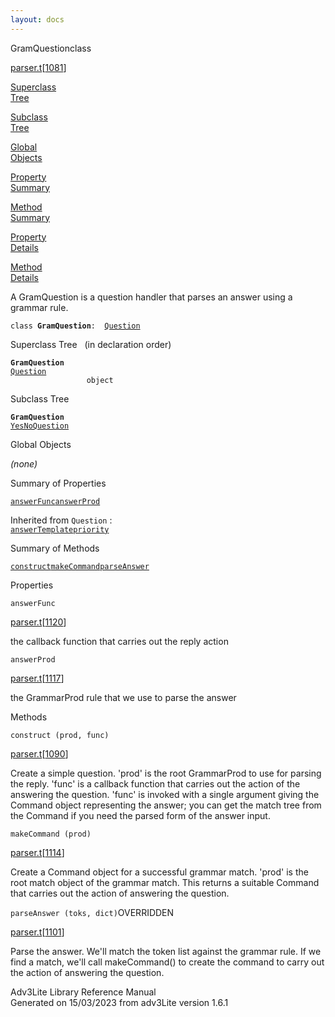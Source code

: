 ```yaml
---
layout: docs
---
```

<span class="title">GramQuestion</span><span class="type">class</span>

[parser.t](../file/parser.t.html)\[[1081](../source/parser.t.html#1081)\]

[Superclass  
Tree](#_SuperClassTree_)

[Subclass  
Tree](#_SubClassTree_)

[Global  
Objects](#_ObjectSummary_)

[Property  
Summary](#_PropSummary_)

[Method  
Summary](#_MethodSummary_)

[Property  
Details](#_Properties_)

[Method  
Details](#_Methods_)



A GramQuestion is a question handler that parses an answer using a
grammar rule.

`class `**`GramQuestion`**` :   `[`Question`](../object/Question.html)



<span id="_SuperClassTree_"></span>



<span class="hdln">Superclass Tree</span>   (in declaration order)



**`GramQuestion`**  
[`Question`](../object/Question.html)  
`                 object`  
<span id="_SubClassTree_"></span>



<span class="hdln">Subclass Tree</span>  



**`GramQuestion`**  
[`YesNoQuestion`](../object/YesNoQuestion.html)  
<span id="_ObjectSummary_"></span>



<span class="hdln">Global Objects</span>  



*(none)* <span id="_PropSummary_"></span>



<span class="hdln">Summary of Properties</span>  



[`answerFunc`](#answerFunc)[`answerProd`](#answerProd)

Inherited from `Question` :  
[`answerTemplate`](../object/Question.html#answerTemplate)[`priority`](../object/Question.html#priority)

<span id="_MethodSummary_"></span>



<span class="hdln">Summary of Methods</span>  



[`construct`](#construct)[`makeCommand`](#makeCommand)[`parseAnswer`](#parseAnswer)



<span id="_Properties_"></span>



<span class="hdln">Properties</span>  



<span id="answerFunc"></span>

`answerFunc`

[parser.t](../file/parser.t.html)\[[1120](../source/parser.t.html#1120)\]



the callback function that carries out the reply action



<span id="answerProd"></span>

`answerProd`

[parser.t](../file/parser.t.html)\[[1117](../source/parser.t.html#1117)\]



the GrammarProd rule that we use to parse the answer



<span id="_Methods_"></span>



<span class="hdln">Methods</span>  



<span id="construct"></span>

`construct (prod, func)`

[parser.t](../file/parser.t.html)\[[1090](../source/parser.t.html#1090)\]



Create a simple question. 'prod' is the root GrammarProd to use for
parsing the reply. 'func' is a callback function that carries out the
action of the answering the question. 'func' is invoked with a single
argument giving the Command object representing the answer; you can get
the match tree from the Command if you need the parsed form of the
answer input.



<span id="makeCommand"></span>

`makeCommand (prod)`

[parser.t](../file/parser.t.html)\[[1114](../source/parser.t.html#1114)\]



Create a Command object for a successful grammar match. 'prod' is the
root match object of the grammar match. This returns a suitable Command
that carries out the action of answering the question.



<span id="parseAnswer"></span>

`parseAnswer (toks, dict)`<span class="rem">OVERRIDDEN</span>

[parser.t](../file/parser.t.html)\[[1101](../source/parser.t.html#1101)\]



Parse the answer. We'll match the token list against the grammar rule.
If we find a match, we'll call makeCommand() to create the command to
carry out the action of answering the question.





Adv3Lite Library Reference Manual  
Generated on 15/03/2023 from adv3Lite version 1.6.1


